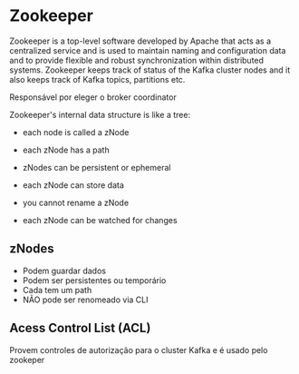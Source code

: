 # Zookeeper


Zookeeper is a top-level software developed by Apache that acts as a centralized service and is used to maintain naming and configuration data and to provide flexible and robust synchronization within distributed systems. Zookeeper keeps track of status of the Kafka cluster nodes and it also keeps track of Kafka topics, partitions etc.

Responsável por eleger o broker coordinator

Zookeeper's internal data structure is like a tree:

- each node is called a zNode

- each zNode has a path

- zNodes can be persistent or ephemeral

- each zNode can store data

- you cannot rename a zNode

- each zNode can be watched for changes

## zNodes

- Podem guardar dados
- Podem ser persistentes ou temporário
- Cada tem um path
- NÃO pode ser renomeado via CLI

## Acess Control List (ACL)
Provem controles de autorização para o cluster Kafka e é usado pelo zookeper
